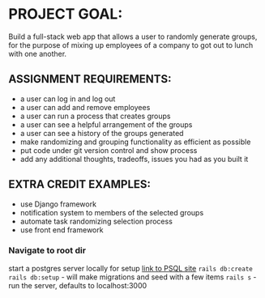 # PROJECT GOAL:

Build a full-stack web app that allows a user to randomly generate groups, for the purpose of mixing up employees of a company to got out to lunch with one another.

## ASSIGNMENT REQUIREMENTS:
- a user can log in and log out
- a user can add and remove employees
- a user can run a process that creates groups
- a user can see a helpful arrangement of the groups
- a user can see a history of the groups generated
- make randomizing and grouping functionality as efficient as possible
- put code under git version control and show process
- add any additional thoughts, tradeoffs, issues you had as you built it

## EXTRA CREDIT EXAMPLES:
- use Django framework
- notification system to members of the selected groups
- automate task randomizing selection process
- use front end framework

### Navigate to root dir
start a postgres server locally for setup [link to PSQL site](https://www.postgresql.org/download/macosx/)
`rails db:create`
`rails db:setup` - will make migrations and seed with a few items
`rails s` - run the server, defaults to localhost:3000
